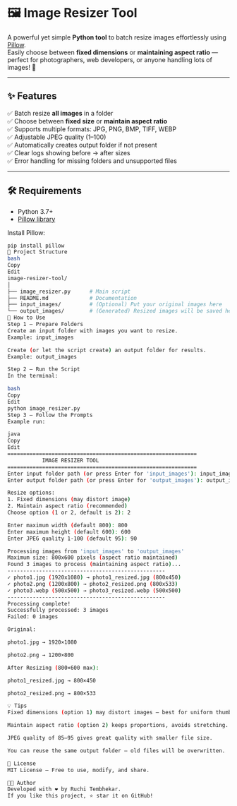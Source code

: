 # 🖼️ Image Resizer Tool

A powerful yet simple **Python tool** to batch resize images effortlessly using [Pillow](https://python-pillow.org/).  
Easily choose between **fixed dimensions** or **maintaining aspect ratio** — perfect for photographers, web developers, or anyone handling lots of images! 🚀

---

## ✨ Features
✅ Batch resize **all images** in a folder  
✅ Choose between **fixed size** or **maintain aspect ratio**  
✅ Supports multiple formats: JPG, PNG, BMP, TIFF, WEBP  
✅ Adjustable JPEG quality (1–100)  
✅ Automatically creates output folder if not present  
✅ Clear logs showing before → after sizes  
✅ Error handling for missing folders and unsupported files  

---

## 🛠️ Requirements
- Python 3.7+
- [Pillow library](https://pypi.org/project/Pillow/)

Install Pillow:
```bash
pip install pillow
📂 Project Structure
bash
Copy
Edit
image-resizer-tool/
│
├── image_resizer.py      # Main script
├── README.md             # Documentation
├── input_images/         # (Optional) Put your original images here
└── output_images/        # (Generated) Resized images will be saved here
🚀 How to Use
Step 1 — Prepare Folders
Create an input folder with images you want to resize.
Example: input_images

Create (or let the script create) an output folder for results.
Example: output_images

Step 2 — Run the Script
In the terminal:

bash
Copy
Edit
python image_resizer.py
Step 3 — Follow the Prompts
Example run:

java
Copy
Edit
============================================================
           IMAGE RESIZER TOOL
============================================================
Enter input folder path (or press Enter for 'input_images'): input_images
Enter output folder path (or press Enter for 'output_images'): output_images

Resize options:
1. Fixed dimensions (may distort image)
2. Maintain aspect ratio (recommended)
Choose option (1 or 2, default is 2): 2

Enter maximum width (default 800): 800
Enter maximum height (default 600): 600
Enter JPEG quality 1-100 (default 95): 90

Processing images from 'input_images' to 'output_images'
Maximum size: 800x600 pixels (aspect ratio maintained)
Found 3 images to process (maintaining aspect ratio)...
--------------------------------------------------
✓ photo1.jpg (1920x1080) → photo1_resized.jpg (800x450)
✓ photo2.png (1200x800) → photo2_resized.png (800x533)
✓ photo3.webp (500x500) → photo3_resized.webp (500x500)
--------------------------------------------------
Processing complete!
Successfully processed: 3 images
Failed: 0 images

Original:

photo1.jpg → 1920×1080

photo2.png → 1200×800

After Resizing (800×600 max):

photo1_resized.jpg → 800×450

photo2_resized.png → 800×533

💡 Tips
Fixed dimensions (option 1) may distort images — best for uniform thumbnails.

Maintain aspect ratio (option 2) keeps proportions, avoids stretching.

JPEG quality of 85–95 gives great quality with smaller file size.

You can reuse the same output folder — old files will be overwritten.

📜 License
MIT License – Free to use, modify, and share.

👩‍💻 Author
Developed with ❤️ by Ruchi Tembhekar.
If you like this project, ⭐ star it on GitHub!
